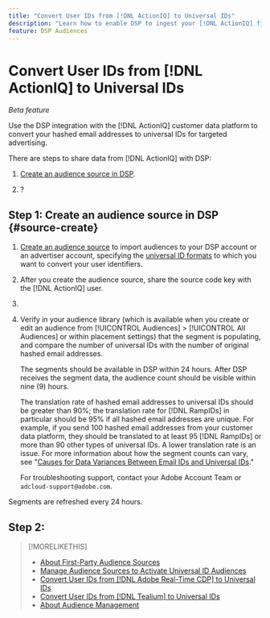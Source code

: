 ```yaml
---
title: "Convert User IDs from [!DNL ActionIQ] to Universal IDs"
description: "Learn how to enable DSP to ingest your [!DNL ActionIQ] first-party segments."
feature: DSP Audiences
---
```

# Convert User IDs from [!DNL ActionIQ] to Universal IDs

*Beta feature*

Use the DSP integration with the [!DNL ActionIQ] customer data platform to convert your hashed email addresses to universal IDs for targeted advertising.

There are <!-- NN --> steps to share data from [!DNL ActionIQ] with DSP:

1. [Create an audience source in DSP](#source-create). 

1. ?

## Step 1: Create an audience source in DSP {#source-create}

1. [Create an audience source](source-manage.md) to import audiences to your DSP account or an advertiser account, specifying the [universal ID formats](source-about.md) to which you want to convert your user identifiers.

1. After you create the audience source, share the source code key with the [!DNL ActionIQ] user.

1. <!-- ActionIQ-specific step(s) -->

1. Verify in your audience library (which is available when you create or edit an audience from [!UICONTROL Audiences] > [!UICONTROL All Audiences] or within placement settings) that the segment is populating, and compare the number of universal IDs with the number of original hashed email addresses.
   
   The segments should be available in DSP within 24 hours. After DSP receives the segment data, the audience count should be visible within nine (9) hours.
   
   The translation rate of hashed email addresses to universal IDs should be greater than 90%; the translation rate for [!DNL RampIDs] in particular should be 95% if all hashed email addresses are unique. For example, if you send 100 hashed email addresses from your customer data platform, they should be translated to at least 95 [!DNL RampIDs] or more than 90 other types of universal IDs. A lower translation rate is an issue. For more information about how the segment counts can vary, see "[Causes for Data Variances Between Email IDs and Universal IDs](#universal-ids-data-variances)."
   
   For troubleshooting support, contact your Adobe Account Team or `adcloud-support@adobe.com`.

Segments are refreshed every 24 hours.

## Step 2: 

>[!MORELIKETHIS]
>
>* [About First-Party Audience Sources](/help/dsp/audiences/sources/source-about.md)
>* [Manage Audience Sources to Activate Universal ID Audiences](source-manage.md)
>* [Convert User IDs from [!DNL Adobe Real-Time CDP] to Universal IDs](/help/dsp/audiences/sources/source-adobe-rtcdp.md)
>* [Convert User IDs from [!DNL Tealium] to Universal IDs](/help/dsp/audiences/sources/source-tealium.md)
>* [About Audience Management](/help/dsp/audiences/audience-about.md)
